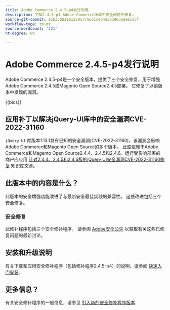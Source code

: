 ```yaml
---
title: Adobe Commerce 2.4.5-p4发行说明
description: 了解2.4.5-p4 Adobe Commerce版本中安全问题的修复。
source-git-commit: 15b3c0221b122057756d1ceb4e3ac963ade6cd5f
workflow-type: tm+mt
source-wordcount: '221'
ht-degree: 0%

---
```



# Adobe Commerce 2.4.5-p4发行说明

Adobe Commerce 2.4.5-p4是一个安全版本，提供了三个安全修复，用于增强Adobe Commerce 2.4.5或Magento Open Source2.4.5部署。 它修复了以前版本中发现的漏洞。

{{bics}}

## 应用补丁以解决jQuery-UI库中的安全漏洞CVE-2022-31160

`jQuery-UI` 库版本1.13.1具有已知的安全漏洞(CVE-2022-31160)，该漏洞会影响Adobe Commerce和Magento Open Source的多个版本。 此库依赖于Adobe Commerce和Magento Open Source2.4.4、2.4.5和2.4.6。运行受影响部署的商户应应用 [针对2.4.4、2.4.5和2.4.6版的jQuery UI安全漏洞CVE-2022-31160修复](https://experienceleague.adobe.com/docs/commerce-knowledge-base/kb/troubleshooting/known-issues-patches-attached/jquery-cve-2022-31160-fix-2.4.4-2.4.5-2.4.6.html) 知识库文章。

## 此版本中的内容是什么？

此版本的安全增强功能改进了与最新安全最佳实践的兼容性。 这些改进包括三个安全修复。

### 安全修复

此修补程序包括三个安全修补程序。 请参阅 [Adobe安全公告](https://helpx.adobe.com/security/products/magento/apsb23-42.html) 以获取有关这些已修复问题的最新讨论。


## 安装和升级说明

有关下载和应用安全修补程序（包括修补程序2.4.5-p4）的说明，请参阅 [快速入门安装](../../../installation/composer.md).

## 更多信息？

有关安全修补程序的一般信息，请参见 [引入新的安全修补程序版本](https://community.magento.com/t5/Magento-DevBlog/Introducing-the-New-Security-Patch-Release/ba-p/141287).
